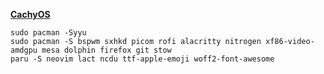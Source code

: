 [**CachyOS**](https://cachyos.org/)

```
sudo pacman -Syyu
sudo pacman -S bspwm sxhkd picom rofi alacritty nitrogen xf86-video-amdgpu mesa dolphin firefox git stow
paru -S neovim lact ncdu ttf-apple-emoji woff2-font-awesome
```